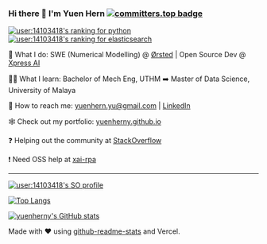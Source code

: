 ### Hi there 👋 I'm Yuen Hern [![committers.top badge](https://user-badge.committers.top/malaysia_public/yuenherny.svg)](https://user-badge.committers.top/malaysia_public/yuenherny)

[![user:14103418's ranking for python](https://stackoverflow-readme-profile.johannchopin.fr/tags-league-ranking/python/14103418?theme=monokai)](https://stackoverflow-readme-profile.vercel.app/tags-league/python/users/14103418) [![user:14103418's ranking for elasticsearch](https://stackoverflow-readme-profile.johannchopin.fr/tags-league-ranking/elasticsearch/14103418?theme=monokai)](https://stackoverflow-readme-profile.vercel.app/tags-league/elasticsearch/users/14103418)

💼 What I do: SWE (Numerical Modelling) @ [Ørsted](https://github.com/Orsted) | Open Source Dev @ [Xpress AI](https://github.com/XpressAI)

👨‍🎓 What I learn: Bachelor of Mech Eng, UTHM :arrow_right: Master of Data Science, University of Malaya

📧 How to reach me: yuenhern.yu@gmail.com | [LinkedIn](https://www.linkedin.com/in/yuenhernyu/)

🕸️ Check out my portfolio: [yuenherny.github.io](https://yuenherny.github.io)

❓ Helping out the community at [StackOverflow](https://stackoverflow.com/users/14103418/yuenherny)

❗ Need OSS help at [xai-rpa](https://github.com/yuenherny/xai-rpa)

---

[![user:14103418's SO profile](https://stackoverflow-readme-profile.johannchopin.fr/profile/14103418?theme=monokai&website=true&location=true)](https://github.com/johannchopin/stackoverflow-readme-profile)

[![Top Langs](https://github-readme-stats-tan-phi.vercel.app/api/top-langs/?username=yuenherny&count_private=false@langs_count=8&layout=compact&theme=gotham)](https://github.com/yuenherny/github-readme-stats)

[![yuenherny's GitHub stats](https://github-readme-stats-tan-phi.vercel.app/api?username=yuenherny&count_private=true&layout=compact&theme=gotham)](https://github.com/yuenherny/github-readme-stats)

Made with ❤️ using [github-readme-stats](https://github.com/anuraghazra/github-readme-stats) and Vercel.

<!--
**yuenherny/yuenherny** is a ✨ _special_ ✨ repository because its `README.md` (this file) appears on your GitHub profile.

Here are some ideas to get you started:

- 🔭 I’m currently working on ...
- 🌱 I’m currently learning ...
- 👯 I’m looking to collaborate on ...
- 🤔 I’m looking for help with ...
- 💬 Ask me about ...
- 📫 How to reach me: ...
- 😄 Pronouns: ...
- ⚡ Fun fact: ...
-->
